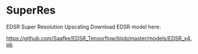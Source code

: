 # SuperRes
EDSR Super Resolution Upscaling
Download EDSR model here:

https://github.com/Saafke/EDSR_Tensorflow/blob/master/models/EDSR_x4.pb

